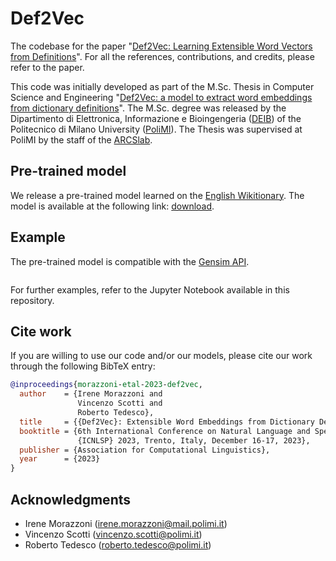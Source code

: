 # Def2Vec

The codebase for the paper "[Def2Vec: Learning Extensible Word Vectors from Definitions](https://www.overleaf.com/read/mjqknffjfhkw)".
For all the references, contributions, and credits, please refer to the paper.

This code was initially developed as part of the M.Sc. Thesis in Computer Science and Engineering "[Def2Vec: a model to extract word embeddings from dictionary definitions](https://www.politesi.polimi.it/handle/10589/179715)".
The M.Sc. degree was released by the Dipartimento di Elettronica, Informazione e Bioingengeria  ([DEIB](https://www.deib.polimi.it/eng/home-page)) of the Politecnico di Milano University ([PoliMI](https://www.unitn.it)).
The Thesis was supervised at PoliMI by the staff of the [ARCSlab](https://arcslab.dei.polimi.it).

## Pre-trained model

We release a pre-trained model learned on the [English Wikitionary](https://en.wiktionary.org/wiki/Wiktionary:Main_Page).
The model is available at the following link: [download]().

## Example

The pre-trained model is compatible with the [Gensim API](https://radimrehurek.com/gensim/).

```python

```

For further examples, refer to the Jupyter Notebook available in this repository.

## Cite work

If you are willing to use our code and/or our models, please cite our work through the following BibTeX entry:
```bibtex
@inproceedings{morazzoni-etal-2023-def2vec,
  author    = {Irene Morazzoni and
               Vincenzo Scotti and
               Roberto Tedesco},
  title     = {{Def2Vec}: Extensible Word Embeddings from Dictionary Definitions},
  booktitle = {6th International Conference on Natural Language and Speech Processing,
               {ICNLSP} 2023, Trento, Italy, December 16-17, 2023},
  publisher = {Association for Computational Linguistics},
  year      = {2023}
}
```

## Acknowledgments

- Irene Morazzoni ([irene.morazzoni@mail.polimi.it](mailto:irene.morazzoni@mail.polimi.it))
- Vincenzo Scotti ([vincenzo.scotti@polimi.it](mailto:vincenzo.scotti@polimi.it))
- Roberto Tedesco ([roberto.tedesco@polimi.it](mailto:roberto.tedesco@polimi.it))
